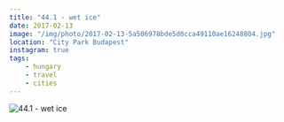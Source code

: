 ```yaml
---
title: "44.1 - wet ice"
date: 2017-02-13
image: "/img/photo/2017-02-13-5a506978bde5d0cca49110ae16248804.jpg"
location: "City Park Budapest"
instagram: true
tags:
    - hungary
    - travel
    - cities
---
```


![44.1 - wet ice](/img/photo/2017-02-13-5a506978bde5d0cca49110ae16248804.jpg)
